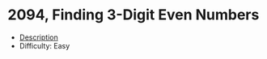 # 2094, Finding 3-Digit Even Numbers

- [Description](https://leetcode.com/problems/finding-3-digit-even-numbers/)
- Difficulty: Easy
